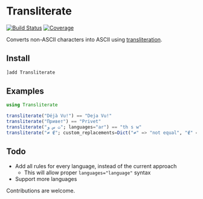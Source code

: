 # Transliterate

[![Build Status](https://travis-ci.com/zdroid/Transliterate.jl.svg?branch=master)](https://travis-ci.com/zdroid/Transliterate.jl)
[![Coverage](https://codecov.io/gh/zdroid/Transliterate.jl/branch/master/graph/badge.svg)](https://codecov.io/gh/zdroid/Transliterate.jl)

Converts non-ASCII characters into ASCII using [transliteration](https://en.wikipedia.org/wiki/Transliteration).

## Install

```julia
]add Transliterate
```

## Examples

```julia
using Transliterate

transliterate("Déjà Vu!") == "Deja Vu!"
transliterate("Привет") == "Privet"
transliterate("ث س و"; languages="ar") == "th s w"
transliterate("≠ ∉"; custom_replacements=Dict("≠" => "not equal", "∉" => "not in")) == "not equal not in"
```

## Todo

- Add all rules for every language, instead of the current approach
  - This will allow proper `languages="language"` syntax
- Support more languages

Contributions are welcome.
